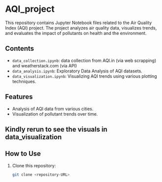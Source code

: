 # AQI_project


This repository contains Jupyter Notebook files related to the Air Quality Index (AQI) project. The project analyzes air quality data, visualizes trends, and evaluates the impact of pollutants on health and the environment.

## Contents
- `data_collection.ipynb`: data collection from AQI.in (via web scrapping) and weatherstack.com (via API)
- `data_analysis.ipynb`: Exploratory Data Analysis of AQI datasets.
- `data_visualization.ipynb`: Visualizing AQI trends using various plotting techniques.


## Features
- Analysis of AQI data from various cities.
- Visualization of pollutant trends over time.

## Kindly rerun to see the visuals in data_visualization

## How to Use
1. Clone this repository:
   ```bash
   git clone <repository-URL>
